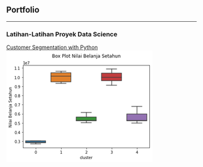 ## Portfolio

---

### Latihan-Latihan Proyek Data Science 

[Customer Segmentation with Python](/Customer_Segmentation_with_Python.md)  
<img src="Customer Segmentation with Python/7.png?raw=true"/>
